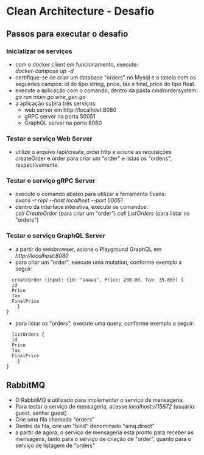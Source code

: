 # Clean Architecture - Desafio

## Passos para executar o desafio

### Inicializar os serviços

* com o docker client em funcionamento, execute:  
_docker-compose up -d_  
* certifique-se de criar um database "orders" no Mysql e a tabela com os seguintes campos: id do tipo string, price, tax e final_price do tipo float.  
* execute a aplicação com o comando, dentro da pasta cmd/ordersystem:  
_go run main.go wire_gen.go_  
* a aplicação subirá três serviços:
  * web server em http://localhost:8080  
  * gRPC server na porta 50051  
  * GraphQL server na porta 8080

### Testar o serviço Web Server
* utilize o arquivo /api/create_order.http e acione as requisições createOrder e order para criar um "order" e listas os "ordens", respectivamente.
### Testar o serviço gRPC Server  
* execute o comando abaixo para utilizar a ferramenta Evans:  
    _evans -r repl --host localhost --port 50051_  
* dentro da interface interativa, execute os comandos:  
    _call CreateOrder_ (para criar um "order")
    _call ListOrders_ (para listar os "orders")

### Testar o serviço GraphQL Server
* a partir do webbrowser, acione o Playground GraphQL em _http://localhost:8080_
* para criar um "order", execute uma mutation, conforme exemplo a seguir:
```mutation createOrder {
  createOrder (input: {id: "aaaaa", Price: 200.00, Tax: 35.00}) { 
  id
  Price
  Tax
  FinalPrice
	}
}
```
* para listar os "orders", execute uma query, conforme exemplo a seguir:
```query listOrders {
  listOrders { 
  id
  Price
  Tax
  FinalPrice
	}
}
```

## RabbitMQ
* O RabbitMQ é utilizado para implementar o serviço de mensageria.
* Para testar o serviço de mensageria, acesse _localhost://15672_ (usuário: guest, senha: guest)
* Crie uma fila chamada "orders"
* Dentro da fila, crie um "bind" denominado "amq.direct"
* a partir de agora, o serviço de mensageria está pronto para receber as mensagens, tanto para o serviço de criação de "order", quanto para o serviço de listagem de "orders"








